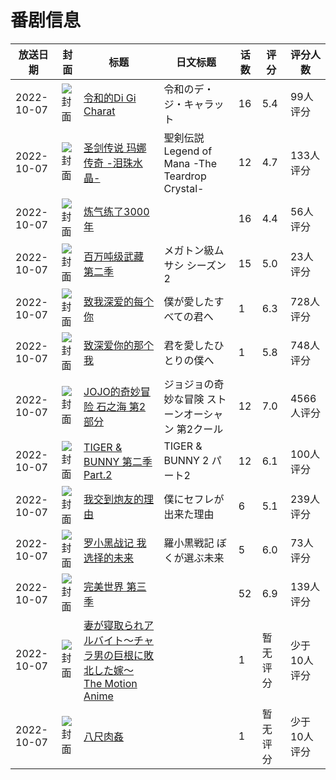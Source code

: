 # 番剧信息

|放送日期|封面|标题|日文标题|话数|评分|评分人数|
|---|---|---|---|---|---|---|
|2022-10-07|![封面](https://lain.bgm.tv/pic/cover/c/af/47/338802_4FuVF.jpg)|[令和的Di Gi Charat](https://bangumi.tv/subject/338802)|令和のデ・ジ・キャラット|16|5.4|99人评分|
|2022-10-07|![封面](https://lain.bgm.tv/pic/cover/c/cc/75/340188_jT1j2.jpg)|[圣剑传说 玛娜传奇 -泪珠水晶-](https://bangumi.tv/subject/340188)|聖剣伝説 Legend of Mana -The Teardrop Crystal-|12|4.7|133人评分|
|2022-10-07|![封面](https://lain.bgm.tv/pic/cover/c/fe/dc/358581_zwrR7.jpg)|[炼气练了3000年](https://bangumi.tv/subject/358581)||16|4.4|56人评分|
|2022-10-07|![封面](https://lain.bgm.tv/pic/cover/c/6f/ce/361290_s1FnH.jpg)|[百万吨级武藏 第二季](https://bangumi.tv/subject/361290)|メガトン級ムサシ シーズン2|15|5.0|23人评分|
|2022-10-07|![封面](https://lain.bgm.tv/pic/cover/c/a5/0a/363041_uZ3Zi.jpg)|[致我深爱的每个你](https://bangumi.tv/subject/363041)|僕が愛したすべての君へ|1|6.3|728人评分|
|2022-10-07|![封面](https://lain.bgm.tv/pic/cover/c/aa/08/363042_DudJz.jpg)|[致深爱你的那个我](https://bangumi.tv/subject/363042)|君を愛したひとりの僕へ|1|5.8|748人评分|
|2022-10-07|![封面](https://lain.bgm.tv/pic/cover/c/84/a6/375913_ApBCz.jpg)|[JOJO的奇妙冒险 石之海 第2部分](https://bangumi.tv/subject/375913)|ジョジョの奇妙な冒険 ストーンオーシャン 第2クール|12|7.0|4566人评分|
|2022-10-07|![封面](https://lain.bgm.tv/pic/cover/c/d8/4e/377507_RrpDM.jpg)|[TIGER & BUNNY 第二季 Part.2](https://bangumi.tv/subject/377507)|TIGER & BUNNY 2 パート2|12|6.1|100人评分|
|2022-10-07|![封面](https://bangumi.tv/img/no_icon_subject.png)|[我交到炮友的理由](https://bangumi.tv/subject/391841)|僕にセフレが出来た理由|6|5.1|239人评分|
|2022-10-07|![封面](https://lain.bgm.tv/pic/cover/c/4b/17/398151_R9EDb.jpg)|[罗小黑战记 我选择的未来](https://bangumi.tv/subject/398151)|羅小黒戦記 ぼくが選ぶ未来|5|6.0|73人评分|
|2022-10-07|![封面](https://lain.bgm.tv/pic/cover/c/ef/5c/403251_bZ22A.jpg)|[完美世界 第三季](https://bangumi.tv/subject/403251)||52|6.9|139人评分|
|2022-10-07|![封面](https://bangumi.tv/img/no_icon_subject.png)|[妻が寝取られアルバイト～チャラ男の巨根に敗北した嫁～ The Motion Anime](https://bangumi.tv/subject/404594)||1|暂无评分|少于10人评分|
|2022-10-07|![封面](https://bangumi.tv/img/no_icon_subject.png)|[八尺肉姦](https://bangumi.tv/subject/404795)||1|暂无评分|少于10人评分|
